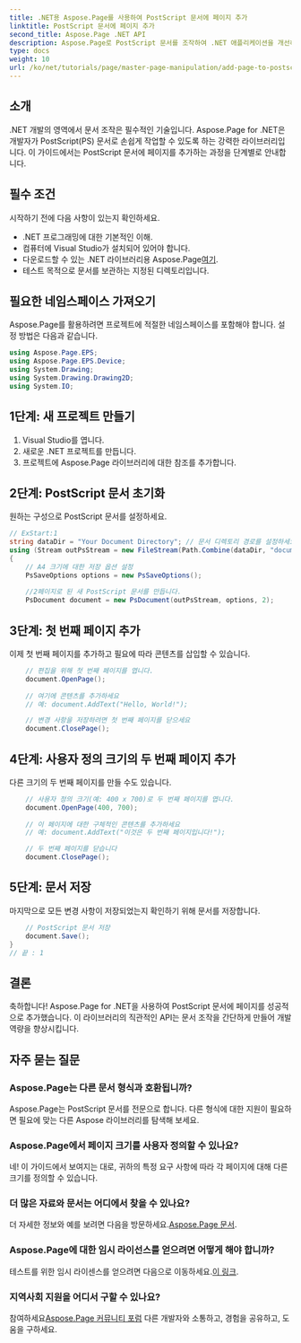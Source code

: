 ```yaml
---
title: .NET용 Aspose.Page를 사용하여 PostScript 문서에 페이지 추가
linktitle: PostScript 문서에 페이지 추가
second_title: Aspose.Page .NET API
description: Aspose.Page로 PostScript 문서를 조작하여 .NET 애플리케이션을 개선하는 방법을 알아보세요. 이 단계별 가이드는 문서를 초기화하는 방법에 대한 명확한 지침을 제공합니다.
type: docs
weight: 10
url: /ko/net/tutorials/page/master-page-manipulation/add-page-to-postscript-document/
---
```

## 소개

.NET 개발의 영역에서 문서 조작은 필수적인 기술입니다. Aspose.Page for .NET은 개발자가 PostScript(PS) 문서로 손쉽게 작업할 수 있도록 하는 강력한 라이브러리입니다. 이 가이드에서는 PostScript 문서에 페이지를 추가하는 과정을 단계별로 안내합니다.

## 필수 조건

시작하기 전에 다음 사항이 있는지 확인하세요.

- .NET 프로그래밍에 대한 기본적인 이해.
- 컴퓨터에 Visual Studio가 설치되어 있어야 합니다.
-  다운로드할 수 있는 .NET 라이브러리용 Aspose.Page[여기](https://releases.aspose.com/page/net/).
- 테스트 목적으로 문서를 보관하는 지정된 디렉토리입니다.

## 필요한 네임스페이스 가져오기

Aspose.Page를 활용하려면 프로젝트에 적절한 네임스페이스를 포함해야 합니다. 설정 방법은 다음과 같습니다.

```csharp
using Aspose.Page.EPS;
using Aspose.Page.EPS.Device;
using System.Drawing;
using System.Drawing.Drawing2D;
using System.IO;
```

## 1단계: 새 프로젝트 만들기

1. Visual Studio를 엽니다.
2. 새로운 .NET 프로젝트를 만듭니다.
3. 프로젝트에 Aspose.Page 라이브러리에 대한 참조를 추가합니다.

## 2단계: PostScript 문서 초기화

원하는 구성으로 PostScript 문서를 설정하세요.

```csharp
// ExStart:1
string dataDir = "Your Document Directory"; // 문서 디렉토리 경로를 설정하세요
using (Stream outPsStream = new FileStream(Path.Combine(dataDir, "document1.ps"), FileMode.Create))
{
    // A4 크기에 대한 저장 옵션 설정
    PsSaveOptions options = new PsSaveOptions();
    
    //2페이지로 된 새 PostScript 문서를 만듭니다.
    PsDocument document = new PsDocument(outPsStream, options, 2);
```

## 3단계: 첫 번째 페이지 추가

이제 첫 번째 페이지를 추가하고 필요에 따라 콘텐츠를 삽입할 수 있습니다.

```csharp
    // 편집을 위해 첫 번째 페이지를 엽니다.
    document.OpenPage();
    
    // 여기에 콘텐츠를 추가하세요
    // 예: document.AddText("Hello, World!");

    // 변경 사항을 저장하려면 첫 번째 페이지를 닫으세요
    document.ClosePage();
```

## 4단계: 사용자 정의 크기의 두 번째 페이지 추가

다른 크기의 두 번째 페이지를 만들 수도 있습니다.

```csharp
    // 사용자 정의 크기(예: 400 x 700)로 두 번째 페이지를 엽니다.
    document.OpenPage(400, 700);
    
    // 이 페이지에 대한 구체적인 콘텐츠를 추가하세요
    // 예: document.AddText("이것은 두 번째 페이지입니다!");

    // 두 번째 페이지를 닫습니다
    document.ClosePage();
```

## 5단계: 문서 저장

마지막으로 모든 변경 사항이 저장되었는지 확인하기 위해 문서를 저장합니다.

```csharp
    // PostScript 문서 저장
    document.Save();
}
// 끝 : 1
```

## 결론

축하합니다! Aspose.Page for .NET을 사용하여 PostScript 문서에 페이지를 성공적으로 추가했습니다. 이 라이브러리의 직관적인 API는 문서 조작을 간단하게 만들어 개발 역량을 향상시킵니다.

## 자주 묻는 질문

### Aspose.Page는 다른 문서 형식과 호환됩니까?  
Aspose.Page는 PostScript 문서를 전문으로 합니다. 다른 형식에 대한 지원이 필요하면 필요에 맞는 다른 Aspose 라이브러리를 탐색해 보세요.

### Aspose.Page에서 페이지 크기를 사용자 정의할 수 있나요?  
네! 이 가이드에서 보여지는 대로, 귀하의 특정 요구 사항에 따라 각 페이지에 대해 다른 크기를 정의할 수 있습니다.

### 더 많은 자료와 문서는 어디에서 찾을 수 있나요?  
 더 자세한 정보와 예를 보려면 다음을 방문하세요.[Aspose.Page 문서](https://reference.aspose.com/page/net/).

### Aspose.Page에 대한 임시 라이선스를 얻으려면 어떻게 해야 합니까?  
 테스트를 위한 임시 라이센스를 얻으려면 다음으로 이동하세요.[이 링크](https://purchase.conholdate.com/temporary-license/).

### 지역사회 지원을 어디서 구할 수 있나요?  
 참여하세요[Aspose.Page 커뮤니티 포럼](https://forum.aspose.com/c/page/39) 다른 개발자와 소통하고, 경험을 공유하고, 도움을 구하세요.